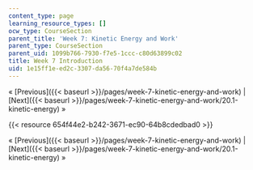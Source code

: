 ```yaml
---
content_type: page
learning_resource_types: []
ocw_type: CourseSection
parent_title: 'Week 7: Kinetic Energy and Work'
parent_type: CourseSection
parent_uid: 1099b766-7930-f7e5-1ccc-c80d63899c02
title: Week 7 Introduction
uid: 1e15ff1e-ed2c-3307-da56-70f4a7de584b
---
```


« [Previous]({{< baseurl >}}/pages/week-7-kinetic-energy-and-work) | [Next]({{< baseurl >}}/pages/week-7-kinetic-energy-and-work/20.1-kinetic-energy) »

{{< resource 654f44e2-b242-3671-ec90-64b8cdedbad0 >}}

« [Previous]({{< baseurl >}}/pages/week-7-kinetic-energy-and-work) | [Next]({{< baseurl >}}/pages/week-7-kinetic-energy-and-work/20.1-kinetic-energy) »